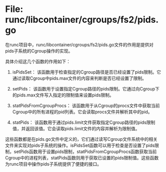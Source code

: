 # File: runc/libcontainer/cgroups/fs2/pids.go

在runc项目中，runc/libcontainer/cgroups/fs2/pids.go文件的作用是提供对pids子系统的Cgroup操作的实现。

具体介绍这几个函数的作用如下：

1. isPidsSet：
   该函数用于检查指定的Cgroup路径是否已经设置了pids限制。它通过读取Cgroup中pids.max文件的内容来判断是否已经设置了限制。

2. setPids：
   该函数用于设置指定Cgroup路径的pids限制。它通过向Cgroup下的pids.max文件写入指定的限制值来设置pids限制。

3. statPidsFromCgroupProcs：
   该函数用于从Cgroup的procs文件中获取当前Cgroup中的所有进程的pid列表。它会读取procs文件并解析其中的pid。

4. statPids：
   该函数用于通过pids.limit文件获取指定Cgroup路径的pids限制值，并返回该值。它会读取pids.limit文件的内容并解析为限制值。

这些函数都是在pids.go文件中定义的，它们通过读写Cgroup文件系统中的相关文件来实现对pids子系统的操作。isPidsSet函数可以用于检查是否设置了pids限制，setPids函数用于设置pids限制，statPidsFromCgroupProcs函数获取当前Cgroup中的进程列表，statPids函数则用于获取已设置的pids限制值。这些函数为runc项目中操作pids子系统提供了便捷的接口。

